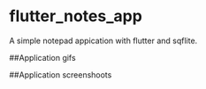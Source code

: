 # flutter_notes_app

A simple notepad appication with flutter and sqflite.

##Application gifs


##Application screenshoots


